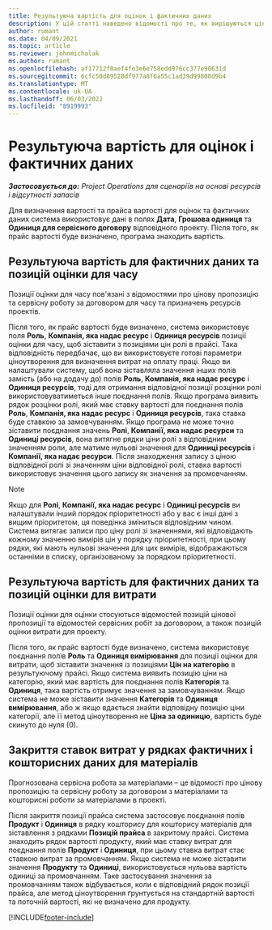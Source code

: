 ```yaml
---
title: Результуюча вартість для оцінок і фактичних даних
description: У цій статті наведено відомості про те, як вирішуються ціни на вартість оцінки та фактичних даних.
author: rumant
ms.date: 04/09/2021
ms.topic: article
ms.reviewer: johnmichalak
ms.author: rumant
ms.openlocfilehash: af17712f0aef4fe3e6e758edd976cc377e90631d
ms.sourcegitcommit: 6cfc50d89528df977a8f6a55c1ad39d99800d9b4
ms.translationtype: MT
ms.contentlocale: uk-UA
ms.lasthandoff: 06/03/2022
ms.locfileid: "8919993"
---
```

# <a name="resolving-cost-prices-for-estimates-and-actuals"></a>Результуюча вартість для оцінок і фактичних даних

_**Застосовується до:** Project Operations для сценаріїв на основі ресурсів і відсутності запасів_

Для визначення вартості та прайса вартості для оцінок та фактичних даних система використовує дані в полях **Дата**, **Грошова одиниця** та **Одиниця для сервісного договору** відповідного проекту. Після того, як прайс вартості буде визначено, програма знаходить вартість.

## <a name="resolving-cost-rates-on-actual-and-estimate-lines-for-time"></a>Результуюча вартість для фактичних даних та позицій оцінки для часу

Позиції оцінки для часу пов'язані з відомостями про цінову пропозицію та сервісну роботу за договором для часу та призначень ресурсів проектів.

Після того, як прайс вартості буде визначено, система використовує поля **Роль**, **Компанія, яка надає ресурс** і **Одиниця ресурсів** позиції оцінки для часу, щоб зіставити з позиціями цін ролі в прайсі. Така відповідність передбачає, що ви використовуєте готові параметри ціноутворення для визначення витрат на оплату праці. Якщо ви налаштували систему, щоб вона зіставляла значення інших полів замість (або на додачу до) полів **Роль**, **Компанія, яка надає ресурс** і **Одиниця ресурсів**, тоді для отримання відповідної позиції розцінки ролі використовуватиметься інше поєднання полів. Якщо програма виявить рядок розцінки ролі, який має ставку вартості для поєднання полів **Роль**, **Компанія, яка надає ресурс** і **Одиниця ресурсів**, така ставка буде ставкою за замовчуванням. Якщо програма не може точно зіставити поєднання значень **Ролі**, **Компанії, яка надає ресурси** та **Одиниці ресурсів**, вона витягне рядки ціни ролі з відповідним значенням роли, але матиме нульові значення для **Одиниці ресурсів** і **Компанії, яка надає ресурси**. Після знаходження запису з ціною відповідної ролі зі значенням ціни відповідної ролі, ставка вартості використовує значення цього запису як значення за промовчанням. 

> [!NOTE]
> Якщо для **Ролі**, **Компанії, яка надає ресурс** і **Одиниці ресурсів** ви налаштували інший порядок пріоритетності або у вас є інші дані з вищим пріоритетом, ця поведінка зміниться відповідним чином. Система витягає записи про ціну ролі зі значеннями, які відповідають кожному значенню вимірів цін у порядку пріоритетності, при цьому рядки, які мають нульові значення для цих вимірів, відображаються останніми в списку, організованому за порядком пріоритетності.

## <a name="resolving-cost-rates-on-actual-and-estimate-lines-for-expense"></a>Результуюча вартість для фактичних даних та позицій оцінки для витрати

Позиції оцінки для оцінки стосуються відомостей позицій цінової пропозиції та відомостей сервісних робіт за договором, а також позицій оцінки витрати для проекту.

Після того, як прайс вартості буде визначено, система використовує поєднання полів **Роль** та **Одиниця вимірювання** для позиції оцінки для витрати, щоб зіставити значення із позиціями **Цін на категорію** в результуючому прайсі. Якщо система виявить позицію ціни на категорію, який має вартість для поєднання полів **Категорія** та **Одиниця**, така вартість отримує значення за замовчуванням. Якщо система не може зіставити значення **Категорія** та **Одиниця вимірювання**, або ж якщо вдається знайти відповідну позицію ціни категорії, але її метод ціноутворення не **Ціна за одиницю**, вартість буде скинуто до нуля (0).

## <a name="resolving-cost-rates-on-actual-and-estimate-lines-for-material"></a>Закриття ставок витрат у рядках фактичних і кошторисних даних для матеріалів

Прогнозована сервісна робота за матеріалами – це відомості про цінову пропозицію та сервісну роботу за договором з матеріалами та кошторисні роботи за матеріалами в проекті.

Після закриття позиції прайса система застосовує поєднання полів **Продукт** і **Одиниця** в рядку кошторису для кошторису матеріалів для зіставлення з рядками **Позицій прайса** в закритому прайсі. Система знаходить рядок вартості продукту, який має ставку витрат для поєднання полів **Продукт** і **Одиниця**, при цьому ставка витрат стає ставкою витрат за промовчанням. Якщо система не може зіставити значення **Продукту** та **Одиниці**, використовується нульова вартість одиниці за промовчанням. Таке застосування значення за промовчанням також відбувається, коли є відповідний рядок позиції прайса, але метод ціноутворення ґрунтується на стандартній вартості та поточній вартості, які не визначено для продукту.

[!INCLUDE[footer-include](../includes/footer-banner.md)]
